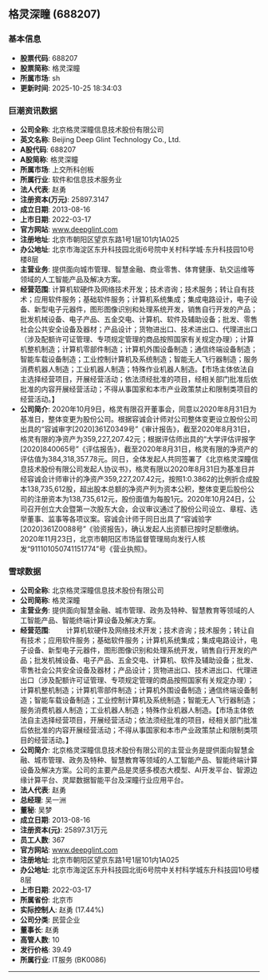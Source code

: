 ## 格灵深瞳 (688207)

### 基本信息

- **股票代码**: 688207
- **股票简称**: 格灵深瞳
- **所属市场**: sh
- **更新时间**: 2025-10-25 18:34:03

### 巨潮资讯数据

- **公司全称**: 北京格灵深瞳信息技术股份有限公司
- **英文名称**: Beijing Deep Glint Technology Co., Ltd.
- **A股代码**: 688207
- **A股简称**: 格灵深瞳
- **所属市场**: 上交所科创板
- **所属行业**: 软件和信息技术服务业
- **法人代表**: 赵勇
- **注册资本(万元)**: 25897.3147
- **成立日期**: 2013-08-16
- **上市日期**: 2022-03-17
- **官方网站**: www.deepglint.com
- **注册地址**: 北京市朝阳区望京东路1号1层101内1A025
- **办公地址**: 北京市海淀区东升科技园北街6号院中关村科学城·东升科技园10号楼8层
- **主营业务**: 提供面向城市管理、智慧金融、商业零售、体育健康、轨交运维等领域的人工智能产品及解决方案。
- **经营范围**: 计算机软硬件及网络技术开发；技术咨询；技术服务；转让自有技术；应用软件服务；基础软件服务；计算机系统集成；集成电路设计，电子设备、新型电子元器件，图形图像识别和处理系统开发，销售自行开发的产品；批发机械设备、电子产品、五金交电、计算机、软件及辅助设备；批发、零售社会公共安全设备及器材；产品设计；货物进出口、技术进出口、代理进出口（涉及配额许可证管理、专项规定管理的商品按照国家有关规定办理）；计算机整机制造；计算机零部件制造；计算机外围设备制造；通信终端设备制造；智能车载设备制造；工业控制计算机及系统制造；智能无人飞行器制造；服务消费机器人制造；工业机器人制造；特殊作业机器人制造。【市场主体依法自主选择经营项目，开展经营活动；依法须经批准的项目，经相关部门批准后依批准的内容开展经营活动；不得从事国家和本市产业政策禁止和限制类项目的经营活动。】
- **公司简介**: 2020年10月9日，格灵有限召开董事会，同意以2020年8月31日为基准日，整体变更为股份公司。根据容诚会计师对公司整体变更设立股份公司出具的“容诚审字[2020]361Z0349号”《审计报告》，截至2020年8月31日，格灵有限的净资产为359,227,207.42元；根据评估师出具的“大学评估评报字[2020]840065号”《评估报告》，截至2020年8月31日，格灵有限的净资产的评估值为384,318,357.78元。同日，全体发起人共同签署了《北京格灵深瞳信息技术股份有限公司发起人协议书》，格灵有限以2020年8月31日为基准日并经容诚会计师审计的净资产359,227,207.42元，按照1:0.3862的比例折合成股本138,735,612股，超出股本总额的净资产列为资本公积，整体变更后股份公司的注册资本为138,735,612元，股份面值为每股1元。2020年10月24日，公司召开创立大会暨第一次股东大会，会议审议通过了股份公司设立、章程、选举董事、监事等各项议案。容诚会计师于同日出具了“容诚验字[2020]361Z0088号”《验资报告》，确认发起人出资额已按时足额缴纳。2020年11月23日，北京市朝阳区市场监督管理局向发行人核发“911101050741151774”号《营业执照》。

### 雪球数据

- **公司全称**: 北京格灵深瞳信息技术股份有限公司
- **公司简称**: 格灵深瞳
- **主营业务**: 提供面向智慧金融、城市管理、政务及特种、智慧教育等领域的人工智能产品、智能终端计算设备及解决方案。
- **经营范围**: 　　计算机软硬件及网络技术开发；技术咨询；技术服务；转让自有技术；应用软件服务；基础软件服务；计算机系统集成；集成电路设计，电子设备、新型电子元器件，图形图像识别和处理系统开发，销售自行开发的产品；批发机械设备、电子产品、五金交电、计算机、软件及辅助设备；批发、零售社会公共安全设备及器材；产品设计；货物进出口、技术进出口、代理进出口（涉及配额许可证管理、专项规定管理的商品按照国家有关规定办理）；计算机整机制造；计算机零部件制造；计算机外围设备制造；通信终端设备制造；智能车载设备制造；工业控制计算机及系统制造；智能无人飞行器制造；服务消费机器人制造；工业机器人制造；特殊作业机器人制造。【市场主体依法自主选择经营项目，开展经营活动；依法须经批准的项目，经相关部门批准后依批准的内容开展经营活动；不得从事国家和本市产业政策禁止和限制类项目的经营活动。】
- **公司简介**: 北京格灵深瞳信息技术股份有限公司的主营业务是提供面向智慧金融、城市管理、政务及特种、智慧教育等领域的人工智能产品、智能终端计算设备及解决方案。公司的主要产品是灵感多模态大模型、AI开发平台、智源边缘计算平台、灵犀数据智能平台及深瞳行业应用平台。
- **法人代表**: 赵勇
- **总经理**: 吴一洲
- **董秘**: 吴梦
- **成立日期**: 2013-08-16
- **注册资本(元)**: 25897.31万元
- **员工人数**: 367
- **官方网站**: www.deepglint.com
- **注册地址**: 北京市朝阳区望京东路1号1层101内1A025
- **办公地址**: 北京市海淀区东升科技园北街6号院中关村科学城东升科技园10号楼8层
- **上市日期**: 2022-03-17
- **所属省份**: 北京市
- **实际控制人**: 赵勇 (17.44%)
- **公司分类**: 民营企业
- **董事长**: 赵勇
- **高管人数**: 10
- **发行价格**: 39.49
- **所属行业**: IT服务 (BK0086)

---